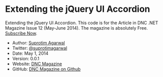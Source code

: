 Extending the jQuery UI Accordion
====================================

Extending the jQuery UI Accordion. This code is for the Article in DNC .NET Magazine Issue 12 (May-June 2014). The magazine is absolutely Free. [Subscribe Now](http://www.dotnetcurry.com/magazine).

* Author: [Suprotim Agarwal](http://www.dotnetcurry.com/Author.aspx?AuthorName=Suprotim%20Agarwal)
* Twitter: [@suprotimagarwal](http://www.twitter.com/suprotimagarwal)
* Date: May 1, 2014
* Version: 0.0.1
* Website: [DNC Magazine](http://www.dotnetcurry.com/magazine)
* GitHub: [DNC Magazine on Github](https://github.com/dotnetcurry/jqueryui-accordion-dncmag12)

